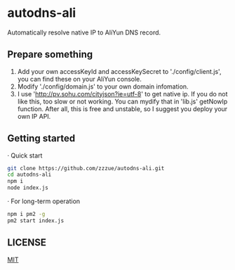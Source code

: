 # autodns-ali

Automatically resolve native IP to AliYun DNS record.

## Prepare something

1. Add your own accessKeyId and accessKeySecret to './config/client.js', you can find these on your AliYun console.
2. Modify './config/domain.js' to your own domain infomation.
3. I use 'http://pv.sohu.com/cityjson?ie=utf-8' to get native ip. If you do not like this, too slow or not working. You can mydify that in 'lib.js' getNowIp function. After all, this is free and unstable, so I suggest you deploy your own IP API.

## Getting started

· Quick start

```bash
git clone https://github.com/zzzue/autodns-ali.git
cd autodns-ali
npm i
node index.js
```

· For long-term operation

```bash
npm i pm2 -g
pm2 start index.js
```

## LICENSE

[MIT](http://opensource.org/licenses/MIT)
